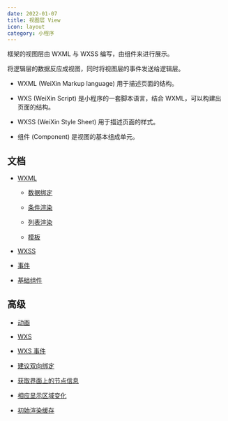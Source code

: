 ```yaml
---
date: 2022-01-07
title: 视图层 View
icon: layout
category: 小程序
---
```


框架的视图层由 WXML 与 WXSS 编写，由组件来进行展示。

将逻辑层的数据反应成视图，同时将视图层的事件发送给逻辑层。

- WXML (WeiXin Markup language) 用于描述页面的结构。

- WXS (WeiXin Script) 是小程序的一套脚本语言，结合 WXML，可以构建出页面的结构。

- WXSS (WeiXin Style Sheet) 用于描述页面的样式。

- 组件 (Component) 是视图的基本组成单元。

<!-- more -->

## 文档

- [WXML](wxml.md)

  - [数据绑定](data-bind.md)

  - [条件渲染](condition-render.md)

  - [列表渲染](list-render.md)

  - [模板](template.md)

- [WXSS](wxss.md)

- [事件](event.md)

- [基础组件](component.md)

## 高级

- [动画](animation.md) <Badge type="grey" text="高级" />

- [WXS](wxs.md) <Badge type="grey" text="高级" />

- [WXS 事件](wxs-event.md) <Badge type="grey" text="高级" />

- [建议双向绑定](model.md) <Badge type="grey" text="高级" />

- [获取界面上的节点信息](selector.md) <Badge type="grey" text="高级" />

- [相应显示区域变化](selector.md) <Badge type="grey" text="高级" />

- [初始渲染缓存](rendering-cache.md) <Badge type="grey" text="高级" />
